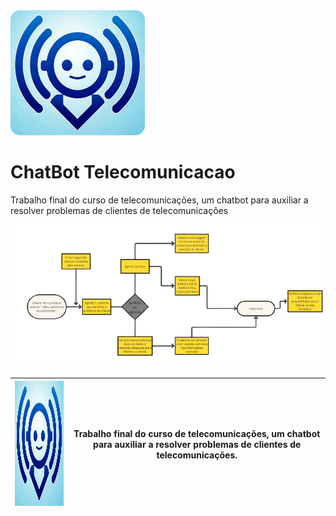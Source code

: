 <img src="assets/logo.png" alt="logo" id="imagem" width="215" height="200" style="border-radius: 15px;">

# ChatBot Telecomunicacao
Trabalho final do curso de telecomunicações, um chatbot para auxiliar a resolver problemas de clientes de telecomunicações

<img src="assets/Projeto Remover fundo (1).png" alt="logo" id="imagem" >

 




| <img src="assets/logo.png" alt="logo" id="imagem" width="215" height="200"> | Trabalho final do curso de telecomunicações, um chatbot para auxiliar a resolver problemas de clientes de telecomunicações.  |
|-----------------------------------------|---------------------|

